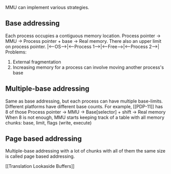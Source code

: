 MMU can implement various strategies.
## Base addressing
Each process occupies a contiguous memory location.
Process pointer -> MMU -> Process pointer + base -> Real memory.
There also an upper limit on process pointer.
|<--OS-->|<--Process 1-->|<--Free-->|<--Process 2-->|
Problems:
1. External fragmentation
2. Increasing memory for a process can involve moving another process's base
## Multiple-base addressing
Same as base addressing, but each process can have multiple base-limits. Different platforms have different base counts. For example, [[PDP-11]] has 8 of those
Process pointer -> MMU -> Base\[selector] + shift -> Real memory
When 8 is not enough, MMU starts keeping track of a table with all memory chunks: base, limit, flags (write, execute)
## Page based addressing
Multiple-base addressing with a lot of chunks with all of them the same size is called page based addressing. 

[[Translation Lookaside Buffers]]
